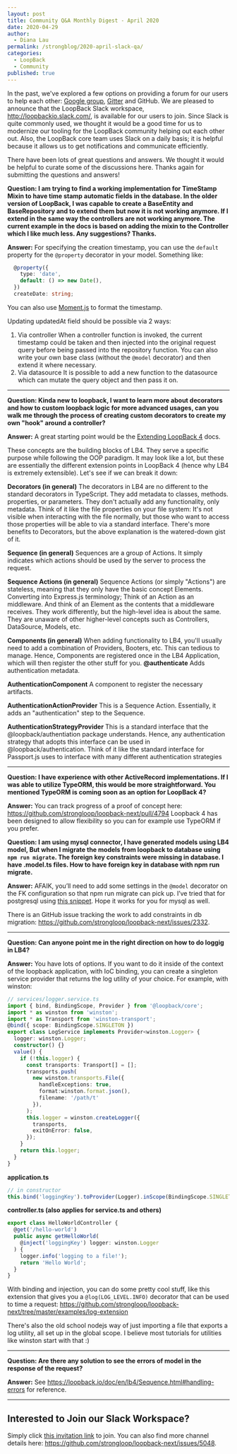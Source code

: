 ```yaml
---
layout: post
title: Community Q&A Monthly Digest - April 2020
date: 2020-04-29
author:
  - Diana Lau
permalink: /strongblog/2020-april-slack-qa/
categories:
  - LoopBack
  - Community
published: true
---
```


In the past, we've explored a few options on providing a forum for our users to help each other: [Google group](https://groups.google.com/forum/#!forum/loopbackjs), [Gitter](https://gitter.im/strongloop/loopback) and GitHub. We are pleased to announce that the LoopBack Slack workspace, http://loopbackio.slack.com/, is available for our users to join. Since Slack is quite commonly used, we thought it would be a good time for us to modernize our tooling for the LoopBack community helping out each other out. Also, the LoopBack core team uses Slack on a daily basis; it is helpful because it allows us to get notifications and communicate efficiently.

There have been lots of great questions and answers. We thought it would be helpful to curate some of the discussions here. Thanks again for submitting the questions and answers! 

<!--more-->

**Question: I am trying to find a working implementation for TimeStamp Mixin to have time stamp automatic fields in the database. In the older version of LoopBack, I was capable to create a BaseEntity and BaseRepository and to extend them but now it is not working anymore. If I extend in the same way the controllers are not working anymore. The current example in the docs is based on adding the mixin to the Controller which I like much less. Any suggestions? Thanks.**

**Answer:** For specifying the creation timestamp, you can use the `default` property for the `@property` decorator in your model. Something like:
```ts
  @property({
    type: 'date',
    default: () => new Date(),
  })
  createDate: string;
```
You can also use [Moment.js](https://momentjs.com/) to format the timestamp. 

Updating updatedAt field should be possible via 2 ways:
1. Via controller
    When a controller function is invoked, the current timestamp could be taken and then injected into the original request query before being passed into the repository function.
    You can also write your own base class (without the `@model` decorator) and then extend it where necessary.
2. Via datasource
    It is possible to add a new function to the datasource which can mutate the query object and then pass it on.

---
**Question: Kinda new to loopback, I want to learn more about decorators and how to custom loopback logic for more advanced usages, can you walk me through the process of creating custom decorators to create my own "hook" around a controller?**

**Answer:** A great starting point would be the [Extending LoopBack 4](https://loopback.io/doc/en/lb4/Extending-LoopBack-4.html) docs.

These concepts are the building blocks of LB4. They serve a specific purpose while following the OOP paradigm.
It may look like a lot, but these are essentially the different extension points in LoopBack 4 (hence why LB4 is extremely extensible).
Let's see if we can break it down:

**Decorators (in general)**
The decorators in LB4 are no different to the standard decorators in TypeScript. They add metadata to classes, methods. properties, or parameters. They don't actually add any functionality, only metadata.
Think of it like the file properties on your file system: It's not visible when interacting with the file normally, but those who want to access those properties will be able to via a standard interface.
There's more benefits to Decorators, but the above explanation is the watered-down gist of it.

**Sequence (in general)**
Sequences are a group of Actions. It simply indicates which actions should be used by the server to process the request.

**Sequence Actions (in general)**
Sequence Actions (or simply "Actions") are stateless, meaning that they only have the basic concept Elements.
Converting into Express.js terminology; Think of an Action as an middleware. And think of an Element as the contents that a middleware receives. They work differently, but the high-level idea is about the same.
They are unaware of other higher-level concepts such as Controllers, DataSource, Models, etc.

**Components (in general)**
When adding functionality to LB4, you'll usually need to add a combination of Providers, Booters, etc. This can tedious to manage. Hence, Components are registered once in the LB4 Application, which will then register the other stuff for you.
**@authenticate**
Adds authentication metadata.

**AuthenticationComponent**
A component to register the necessary artifacts.

**AuthenticationActionProvider**
This is a Sequence Action. Essentially, it adds an "authentication" step to the Sequence.

**AuthenticationStrategyProvider**
This is a standard interface that the @loopback/authentiation package understands. Hence, any authentication strategy that adopts this interface can be used in @loopback/authentication. Think of it like the standard interface for Passport.js uses to interface with many different authentication strategies

---
**Question: I have experience with other ActiveRecord implementations. If I was able to utilize TypeORM, this would be more straightforward. You mentioned TypeORM is coming soon as an option for LoopBack 4?**

**Answer:** You can track progress of a proof of concept here: https://github.com/strongloop/loopback-next/pull/4794
Loopback 4 has been designed to allow flexibility so you can for example use TypeORM if you prefer.

**Question: I am using mysql connector,  I have generated models using LB4 model, But when I migrate the models from loopback to database using `npm run migrate`. The foreign key constraints were missing in database. I have <many>.model.ts files. How to have foreign key in database with npm run migrate.**

**Answer:** AFAIK, you’ll need to add some settings in the `@model` decorator on the FK configuration so that npm run migrate can pick up.
I’ve tried that for postgresql using [this snippet](https://github.com/dhmlau/loopback4-coffeeshop/blob/master/src/models/review.model.ts#L4-L15).  Hope it works for you for mysql as well.

There is an GitHub issue tracking the work to add constraints in db migration: https://github.com/strongloop/loopback-next/issues/2332.

---
**Question: Can anyone point me in the right direction on how to do loggig in LB4?**

**Answer:** You have lots of options.  If you want to do it inside of the context of the loopback application, with IoC binding, you can create a singleton service provider that returns the log utility of your choice.  For example, with winston:
```ts
// services/logger.service.ts
import { bind, BindingScope, Provider } from '@loopback/core';
import * as winston from 'winston';
import * as Transport from 'winston-transport';
@bind({ scope: BindingScope.SINGLETON })
export class LogService implements Provider<winston.Logger> {
  logger: winston.Logger;
  constructor() {}
  value() {
    if (!this.logger) {
      const transports: Transport[] = [];
      transports.push(
        new winston.transports.File({
          handleExceptions: true,
          format:winston.format.json(),
          filename: '/path/t'
        }),
      );
      this.logger = winston.createLogger({
        transports,
        exitOnError: false,
      });
    }
    return this.logger;
  }
}
```

**application.ts**
```ts
// in constructor
this.bind('loggingKey').toProvider(Logger).inScope(BindingScope.SINGLETON);
```

**controller.ts (also applies for service.ts and others)**
```ts
export class HelloWorldController {
  @get('/hello-world')
  public async getHelloWorld(
    @inject('loggingKey') logger: winston.Logger
  ) {
    logger.info('logging to a file!');
    return 'Hello World';
  }
}
```

With binding and injection, you can do some pretty cool stuff, like this extension that gives you a `@log(LOG_LEVEL.INFO)` decorator that can be used to time a request:
https://github.com/strongloop/loopback-next/tree/master/examples/log-extension

There's also the old school nodejs way of just importing a file that exports a log utility, all set up in the global scope. I believe most tutorials for utilities like winston start with that :)

--- 
**Question: Are there any solution to see the errors of model in the response of the request?**

**Answer:** See https://loopback.io/doc/en/lb4/Sequence.html#handling-errors for reference.

--- 

## Interested to Join our Slack Workspace?
Simply click [this invitation link](https://join.slack.com/t/loopbackio/shared_invite/zt-8lbow73r-SKAKz61Vdao~_rGf91pcsw) to join. You can also find more channel details here: https://github.com/strongloop/loopback-next/issues/5048.
